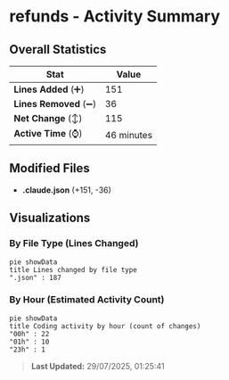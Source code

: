 # refunds - Activity Summary 

## Overall Statistics

| Stat                   | Value                                                             |
| ---------------------- | ----------------------------------------------------------------- |
| **Lines Added** (➕)   | 151                                          |
| **Lines Removed** (➖) | 36                                        |
| **Net Change** (↕)    | 115                |
| **Active Time** (⌚)   | 46 minutes |


## Modified Files
- **.claude.json** (+151, -36)

## Visualizations

### By File Type (Lines Changed)

```mermaid
pie showData
title Lines changed by file type
".json" : 187
```

### By Hour (Estimated Activity Count)

```mermaid
pie showData
title Coding activity by hour (count of changes)
"00h" : 22
"01h" : 10
"23h" : 1
```


> **Last Updated:** 29/07/2025, 01:25:41